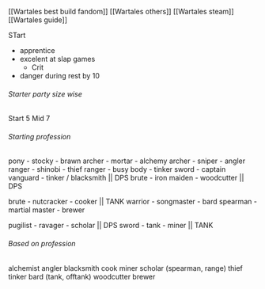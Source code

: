 


[[Wartales best build fandom]]
[[Wartales others]]
[[Wartales steam]]
[[Wartales guide]]

STart
- apprentice
- excelent at slap games
	- Crit
- danger during rest by 10

###### Starter party size wise
Start 5
Mid 7
###### Starting profession
pony - stocky - brawn
archer - mortar - alchemy
	archer - sniper - angler
ranger - shinobi - thief
	ranger - busy body - tinker
sword - captain vanguard - tinker / blacksmith || DPS
brute - iron maiden - woodcutter || DPS

brute - nutcracker - cooker || TANK
warrior - songmaster - bard
spearman -  martial master - brewer

pugilist - ravager - scholar || DPS
sword - tank - miner || TANK

###### Based on profession
alchemist
angler
blacksmith
cook
miner
scholar (spearman, range)
thief
tinker
bard (tank, offtank)
woodcutter
brewer